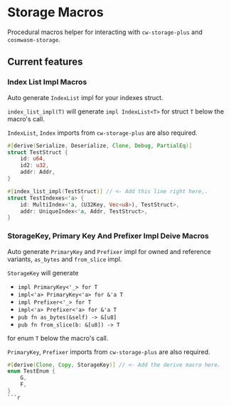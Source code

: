 # Storage Macros

Procedural macros helper for interacting with `cw-storage-plus` and `cosmwasm-storage`.

## Current features

### Index List Impl Macros

Auto generate `IndexList` impl for your indexes struct.

`index_list_impl(T)` will generate `impl IndexList<T>` for struct `T` below the macro's call.

`IndexList`, `Index` imports from `cw-storage-plus` are also required.

```rust
#[derive(Serialize, Deserialize, Clone, Debug, PartialEq)]
struct TestStruct {
    id: u64,
    id2: u32,
    addr: Addr,
}

#[index_list_impl(TestStruct)] // <- Add this line right here,.
struct TestIndexes<'a> {
    id: MultiIndex<'a, (U32Key, Vec<u8>), TestStruct>,
    addr: UniqueIndex<'a, Addr, TestStruct>,
}
```

### StorageKey, Primary Key And Prefixer Impl Deive Macros

Auto generate `PrimaryKey` and `Prefixer` impl for owned and reference variants, `as_bytes` and `from_slice` impl.

`StorageKey` will generate

- `impl PrimaryKey<'_> for T`
- `impl<'a> PrimaryKey<'a> for &'a T`
- `impl Prefixer<'_> for T`
- `impl<'a> Prefixer<'a> for &'a T`
- `pub fn as_bytes(&self) -> &[u8]`
- `pub fn from_slice(b: &[u8]) -> T`

for enum `T` below the macro's call.

`PrimaryKey`, `Prefixer` imports from `cw-storage-plus` are also required.

```rust
#[derive(Clone, Copy, StorageKey)] // <- Add the derive macro here.
enum TestEnum {
    G,
    F,
}
```r
